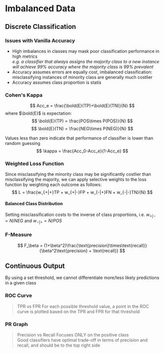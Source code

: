 # Imbalanced Data
## Discrete Classification
### Issues with Vanilla Accuracy
- High imbalances in classes may mask poor classification performance in high metrics  
 *e.g. a classifier that always assigns the majority class to a new instance will achieve 99% accuracy where the majority class is 99% prevalent*
- Accuracy assumes errors are equally cost, imbalanced classification: misclassifying instances of minority class are generally much costlier
- Accuracy assumes class proportion is statis

### Cohen's Kappa
$$
Acc_e = \frac{\bold{E}(TP)+\bold{E}(TN)}{N}
$$
where $\bold{E}$ is expectation:
$$
\bold{E}(TP) = \frac{POS\times P(POS)}{N}
$$
$$
\bold{E}(TN) = \frac{NEG\times P(NEG)}{N}
$$

Values less than zero indicate that performance of classifier is lower than random guessing
$$
\kappa = \frac{Acc_0-Acc_e}{1-Acc_e}
$$

### Weighted Loss Function
Since misclassifying the minority class may be significantly costlier than misclassifying the majority, we can apply selective weights to the loss function by weighting each outcome as follows:
$$
L = \frac{w_{+|+}TP + w_{+|-}FP + w_{-|+}FN + w_{-|-}TN}{N}
$$

#### Balanced Class Distribution
Setting misclassification costs to the inverse of class proportions, i.e. $w_{+|-} = N/NEG$ and $w_{-|+} = N/POS$ 

### F-Measure 
$$
F_\beta = (1+\beta^2)\frac{\text{precision}\times\text{recall}}{\beta^2\text{precision} + \text{recall}}
$$

## Continuous Output
By using a set threshold, we cannot differentiate more/less likely predictions in a given class

### ROC Curve
> TPR vs FPR 
For each possible threshold value, a point in the ROC curve is plotted based on the TPR and FPR for that threshold

### PR Graph
> Precision vs Recall
Focuses ONLY on the positive class  
Good classifiers have optimal trade-off in terms of precision and recall, and should be to the top right side